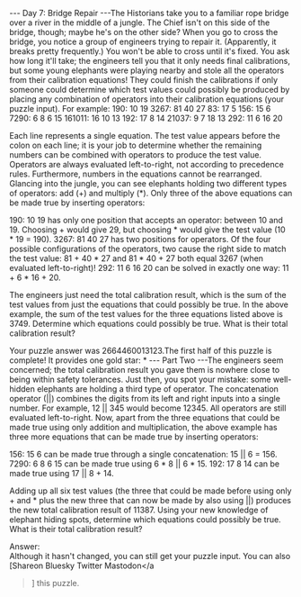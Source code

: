 --- Day 7: Bridge Repair ---The Historians take you to a familiar rope bridge over a river in the middle of a jungle. The Chief isn't on this side of the bridge, though; maybe he's on the other side?
When you go to cross the bridge, you notice a group of engineers trying to repair it. (Apparently, it breaks pretty frequently.) You won't be able to cross until it's fixed.
You ask how long it'll take; the engineers tell you that it only needs final calibrations, but some young elephants were playing nearby and stole all the operators from their calibration equations! They could finish the calibrations if only someone could determine which test values could possibly be produced by placing any combination of operators into their calibration equations (your puzzle input).
For example:
190: 10 19
3267: 81 40 27
83: 17 5
156: 15 6
7290: 6 8 6 15
161011: 16 10 13
192: 17 8 14
21037: 9 7 18 13
292: 11 6 16 20

Each line represents a single equation. The test value appears before the colon on each line; it is your job to determine whether the remaining numbers can be combined with operators to produce the test value.
Operators are always evaluated left-to-right, not according to precedence rules. Furthermore, numbers in the equations cannot be rearranged. Glancing into the jungle, you can see elephants holding two different types of operators: add (+) and multiply (*).
Only three of the above equations can be made true by inserting operators:

190: 10 19 has only one position that accepts an operator: between 10 and 19. Choosing + would give 29, but choosing * would give the test value (10 * 19 = 190).
3267: 81 40 27 has two positions for operators. Of the four possible configurations of the operators, two cause the right side to match the test value: 81 + 40 * 27 and 81 * 40 + 27 both equal 3267 (when evaluated left-to-right)!
292: 11 6 16 20 can be solved in exactly one way: 11 + 6 * 16 + 20.

The engineers just need the total calibration result, which is the sum of the test values from just the equations that could possibly be true. In the above example, the sum of the test values for the three equations listed above is 3749.
Determine which equations could possibly be true. What is their total calibration result?

Your puzzle answer was 2664460013123.The first half of this puzzle is complete! It provides one gold star: *
--- Part Two ---The engineers seem concerned; the total calibration result you gave them is nowhere close to being within safety tolerances. Just then, you spot your mistake: some well-hidden elephants are holding a third type of operator.
The concatenation operator (||) combines the digits from its left and right inputs into a single number. For example, 12 || 345 would become 12345. All operators are still evaluated left-to-right.
Now, apart from the three equations that could be made true using only addition and multiplication, the above example has three more equations that can be made true by inserting operators:

156: 15 6 can be made true through a single concatenation: 15 || 6 = 156.
7290: 6 8 6 15 can be made true using 6 * 8 || 6 * 15.
192: 17 8 14 can be made true using 17 || 8 + 14.

Adding up all six test values (the three that could be made before using only + and * plus the new three that can now be made by also using ||) produces the new total calibration result of 11387.
Using your new knowledge of elephant hiding spots, determine which equations could possibly be true. What is their total calibration result?

Answer:  
Although it hasn't changed, you can still get your puzzle input.
You can also [Shareon
  Bluesky
  Twitter
  Mastodon</a
>] this puzzle.
